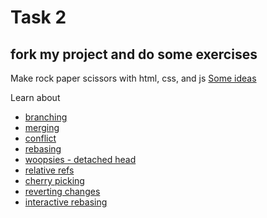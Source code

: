 # Task 2

## fork my project and do some exercises 
 Make rock paper scissors with html, css, and js
 [Some ideas](https://codepen.io/viciouskitten/pen/GNKOMW)
 
 Learn about
 - [branching](https://learngitbranching.js.org/)
 - [merging](https://dzone.com/articles/a-tutorial-on-git-merge)
 - [conflict](https://githowto.com/resolving_conflicts)
 - [rebasing](https://www.freecodecamp.org/news/an-introduction-to-git-merge-and-rebase-what-they-are-and-how-to-use-them-131b863785f/)
 - [woopsies - detached head](https://docs.acquia.com/acquia-cloud/manage/code/livedev/detached/)
 - [relative refs](https://geekbacon.com/2015/07/29/git-relative-refs/)
 - [cherry picking](https://www.theserverside.com/blog/Coffee-Talk-Java-News-Stories-and-Opinions/Need-to-git-cherry-pick-a-commit-Heres-an-example-how)
 - [reverting changes](https://github.blog/2015-06-08-how-to-undo-almost-anything-with-git/)
 - [interactive rebasing](https://hackernoon.com/beginners-guide-to-interactive-rebasing-346a3f9c3a6d)
 
 
 
 
